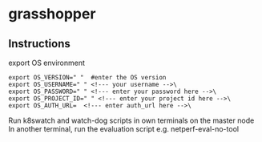 # grasshopper
## Instructions
export OS environment
```
export OS_VERSION=" "  #enter the OS version 
export OS_USERNAME=" " <!--- your username -->\
export OS_PASSWORD=" " <!--- enter your password here -->\
export OS_PROJECT_ID=" " <!--- enter your project id here -->\
export OS_AUTH_URL=  <!--- enter auth_url here -->\
```
Run k8swatch and watch-dog scripts in own terminals on the master node\
In another terminal, run the evaluation script e.g. netperf-eval-no-tool
